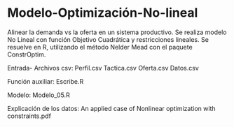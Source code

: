 # Modelo-Optimización-No-lineal
Alinear la demanda vs la oferta en un sistema productivo. Se realiza modelo No Lineal con función Objetivo Cuadrática y restricciones lineales. Se resuelve en R, utilizando el método Nelder Mead con el paquete ConstrOptim.

Entrada- Archivos csv:
Perfil.csv
Tactica.csv
Oferta.csv
Datos.csv

Función auxiliar:
Escribe.R

Modelo:
Modelo_05.R

Explicación de los datos: An applied case of Nonlinear optimization with constraints.pdf
